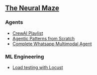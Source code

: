 ## [The Neural Maze](https://www.youtube.com/@TheNeuralMaze/videos)

### Agents
* [CrewAI Playlist](https://www.youtube.com/watch?v=wGX9NB8pPZs&list=PLacQJwuclt_vOiTe3xUfZBVJSk-apZKkY)
* [Agentic Patterns from Scratch](https://www.youtube.com/watch?v=1OLrT3dEzhA&list=PLacQJwuclt_sK_pUPzBpfeWyiL1QOSMRQ)
* [Complete Whatsapp Multimodal Agent](https://www.youtube.com/watch?v=NQlYB_OMtjQ)


### ML Engineering
* [Load testing with Locust](https://www.youtube.com/watch?v=31lSQ2xyFCA&t=324s&pp=0gcJCb0Ag7Wk3p_U)
